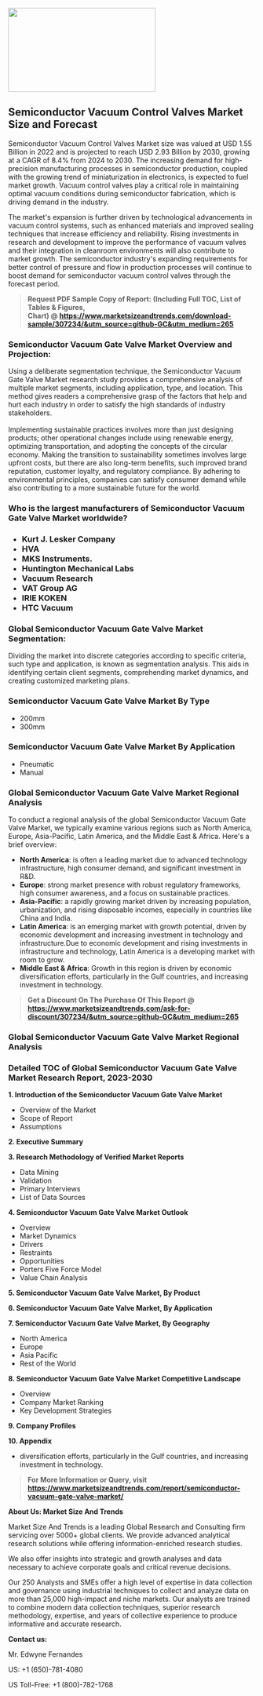 <p><img class="alignnone size-medium wp-image-20088" src="https://ffe5etoiles.com/wp-content/uploads/2024/12/MST1-300x171.png" alt="" width="300" height="171" /></p><h2>Semiconductor Vacuum Control Valves Market Size and Forecast</h2><p>Semiconductor Vacuum Control Valves Market size was valued at USD 1.55 Billion in 2022 and is projected to reach USD 2.93 Billion by 2030, growing at a CAGR of 8.4% from 2024 to 2030. The increasing demand for high-precision manufacturing processes in semiconductor production, coupled with the growing trend of miniaturization in electronics, is expected to fuel market growth. Vacuum control valves play a critical role in maintaining optimal vacuum conditions during semiconductor fabrication, which is driving demand in the industry.</p><p>The market's expansion is further driven by technological advancements in vacuum control systems, such as enhanced materials and improved sealing techniques that increase efficiency and reliability. Rising investments in research and development to improve the performance of vacuum valves and their integration in cleanroom environments will also contribute to market growth. The semiconductor industry's expanding requirements for better control of pressure and flow in production processes will continue to boost demand for semiconductor vacuum control valves through the forecast period.</p></p><blockquote id="" class=""><strong>Request PDF Sample Copy of Report: (Including Full TOC, List of Tables &amp; Figures, Chart)&nbsp;@&nbsp;<strong><a href="https://www.marketsizeandtrends.com/download-sample/307234/&utm_source=github-GC&utm_medium=265" target="_blank">https://www.marketsizeandtrends.com/download-sample/307234/&utm_source=github-GC&utm_medium=265</a></strong></strong></blockquote><h3 id="" class="">Semiconductor Vacuum Gate Valve Market&nbsp;Overview and Projection:</h3><p id="" class="">Using a deliberate segmentation technique, the Semiconductor Vacuum Gate Valve Market research study provides a comprehensive analysis of multiple market segments, including application, type, and location. This method gives readers a comprehensive grasp of the factors that help and hurt each industry in order to satisfy the high standards of industry stakeholders. <br /> <br />Implementing sustainable practices involves more than just designing products; other operational changes include using renewable energy, optimizing transportation, and adopting the concepts of the circular economy. Making the transition to sustainability sometimes involves large upfront costs, but there are also long-term benefits, such improved brand reputation, customer loyalty, and regulatory compliance. By adhering to environmental principles, companies can satisfy consumer demand while also contributing to a more sustainable future for the world.</p><h3 id="" class="">Who is the largest manufacturers of&nbsp;Semiconductor Vacuum Gate Valve Market worldwide?</h3><h3 class=""><p><ul><li>Kurt J. Lesker Company </li><li> HVA </li><li> MKS Instruments. </li><li> Huntington Mechanical Labs </li><li> Vacuum Research </li><li> VAT Group AG </li><li> IRIE KOKEN </li><li> HTC Vacuum</li></ul></p></h3><h3 id="" class="">Global&nbsp;Semiconductor Vacuum Gate Valve Market Segmentation:</h3><p id="" class="">Dividing the market into discrete categories according to specific criteria, such type and application, is known as segmentation analysis. This aids in identifying certain client segments, comprehending market dynamics, and creating customized marketing plans.</p><h3 id="" class="">Semiconductor Vacuum Gate Valve Market&nbsp;By Type</h3><p><p><ul><li>200mm</li><li> 300mm</p></li></ul></p></p><h3 id="" class="">Semiconductor Vacuum Gate Valve Market&nbsp;By Application</h3><p class=""><p><ul><li>Pneumatic</li><li> Manual</li></ul></p></p><h3 id="" class="">Global Semiconductor Vacuum Gate Valve Market Regional Analysis</h3><p id="" class="">To conduct a regional analysis of the global Semiconductor Vacuum Gate Valve Market, we typically examine various regions such as North America, Europe, Asia-Pacific, Latin America, and the Middle East &amp; Africa. Here's a brief overview:</p><ul><li><strong>North America</strong>: is often a leading market due to advanced technology infrastructure, high consumer demand, and significant investment in R&amp;D.</li><li><strong>Europe</strong>: strong market presence with robust regulatory frameworks, high consumer awareness, and a focus on sustainable practices.</li><li><strong>Asia-Pacific</strong>: a rapidly growing market driven by increasing population, urbanization, and rising disposable incomes, especially in countries like China and India.</li><li><strong>Latin America</strong>: is an emerging market with growth potential, driven by economic development and increasing investment in technology and infrastructure.Due to economic development and rising investments in infrastructure and technology, Latin America is a developing market with room to grow.</li><li><strong>Middle East &amp; Africa</strong>: Growth in this region is driven by economic diversification efforts, particularly in the Gulf countries, and increasing investment in technology.</li></ul><blockquote id="" class=""><strong>Get a Discount On The Purchase Of This Report @ <strong><a href="https://www.marketsizeandtrends.com/ask-for-discount/307234/&utm_source=github-GC&utm_medium=265" target="_blank">https://www.marketsizeandtrends.com/ask-for-discount/307234/&utm_source=github-GC&utm_medium=265</a></strong></strong></blockquote><h3 id="" class="">Global Semiconductor Vacuum Gate Valve Market Regional Analysis</h3><h3 id="" class="">Detailed TOC of Global Semiconductor Vacuum Gate Valve Market Research Report, 2023-2030</h3><p id="" class=""><strong>1. Introduction of the Semiconductor Vacuum Gate Valve Market</strong></p><ul><li>Overview of the Market</li><li>Scope of Report</li><li>Assumptions</li></ul><p id="" class=""><strong>2. Executive Summary</strong></p><p id="" class=""><strong>3. Research Methodology of Verified Market Reports</strong></p><ul><li>Data Mining</li><li>Validation</li><li>Primary Interviews</li><li>List of Data Sources</li></ul><p id="" class=""><strong>4. Semiconductor Vacuum Gate Valve Market Outlook</strong></p><ul><li>Overview</li><li>Market Dynamics</li><li>Drivers</li><li>Restraints</li><li>Opportunities</li><li>Porters Five Force Model</li><li>Value Chain Analysis</li></ul><p id="" class=""><strong>5. Semiconductor Vacuum Gate Valve Market, By Product</strong></p><p id="" class=""><strong>6. Semiconductor Vacuum Gate Valve Market, By Application</strong></p><p id="" class=""><strong>7. Semiconductor Vacuum Gate Valve Market, By Geography</strong></p><ul><li>North America</li><li>Europe</li><li>Asia Pacific</li><li>Rest of the World</li></ul><p id="" class=""><strong>8. Semiconductor Vacuum Gate Valve Market Competitive Landscape</strong></p><ul><li>Overview</li><li>Company Market Ranking</li><li>Key Development Strategies</li></ul><p id="" class=""><strong>9. Company Profiles</strong></p><p id="" class=""><strong>10. Appendix</strong></p><ul><li>diversification efforts, particularly in the Gulf countries, and increasing investment in technology.</li></ul><blockquote id="" class=""><strong>For More Information or Query, visit <strong><strong><a href="https://www.marketsizeandtrends.com/report/semiconductor-vacuum-gate-valve-market/" target="_blank">https://www.marketsizeandtrends.com/report/semiconductor-vacuum-gate-valve-market/</a></strong></strong></strong></blockquote><p id="" class=""><strong>About Us: Market Size And Trends</strong></p><p id="" class="">Market Size And Trends is a leading Global Research and Consulting firm servicing over 5000+ global clients. We provide advanced analytical research solutions while offering information-enriched research studies.</p><p id="" class="">We also offer insights into strategic and growth analyses and data necessary to achieve corporate goals and critical revenue decisions.</p><p id="" class="">Our 250 Analysts and SMEs offer a high level of expertise in data collection and governance using industrial techniques to collect and analyze data on more than 25,000 high-impact and niche markets. Our analysts are trained to combine modern data collection techniques, superior research methodology, expertise, and years of collective experience to produce informative and accurate research.</p><p id="" class=""><strong>Contact us:</strong></p><p id="" class="">Mr. Edwyne Fernandes</p><p id="" class="">US: +1 (650)-781-4080</p><p id="" class="">US Toll-Free: +1 (800)-782-1768</p>
